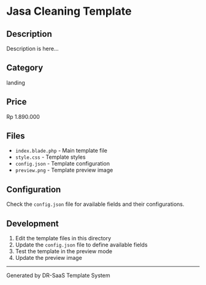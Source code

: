 # Jasa Cleaning Template

## Description
Description is here...

## Category
landing

## Price
Rp 1.890.000

## Files
- `index.blade.php` - Main template file
- `style.css` - Template styles
- `config.json` - Template configuration
- `preview.png` - Template preview image

## Configuration
Check the `config.json` file for available fields and their configurations.

## Development
1. Edit the template files in this directory
2. Update the `config.json` file to define available fields
3. Test the template in the preview mode
4. Update the preview image

---
Generated by DR-SaaS Template System